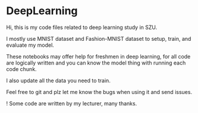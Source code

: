 # DeepLearning

Hi, this is my code files related to deep learning study in SZU.

I mostly use MNIST dataset and Fashion-MNIST dataset to setup, train, and evaluate my model.

These notebooks may offer help for freshmen in deep learning, for all code are logically written and you can know the model thing with running each code chunk.

I also update all the data you need to train.

Feel free to git and plz let me know the bugs when using it and send issues.


! Some code are written by my lecturer, many thanks.
